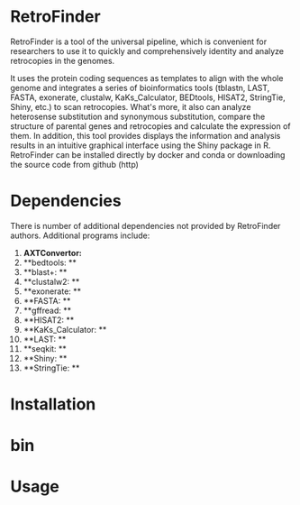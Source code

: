 # RetroFinder
RetroFinder is a tool of the universal pipeline, which is convenient for researchers to use it to quickly and comprehensively identity and analyze retrocopies in the genomes.

It uses the protein coding sequences as templates to align with the whole genome and integrates a series of bioinformatics tools (tblastn, LAST, FASTA, exonerate, clustalw, KaKs_Calculator, BEDtools, HISAT2, StringTie, Shiny, etc.) to scan retrocopies. What's more, it also can analyze heterosense substitution and synonymous substitution, compare the structure of parental genes and retrocopies and calculate the expression of them. In addition, this tool provides displays the information and analysis results in an intuitive graphical interface using the Shiny package in R. RetroFinder can be installed directly by docker and conda or downloading the source code from github (http)

# Dependencies
There is number of additional dependencies not provided by RetroFinder authors. Additional programs include:

1. **AXTConvertor:**
2. **bedtools: **
3. **blast+: **
4. **clustalw2: **
5. **exonerate: **
6. **FASTA: **
7. **gffread: **
8. **HISAT2: **
9. **KaKs_Calculator: **
10. **LAST: **
11. **seqkit: **
12. **Shiny: **
13. **StringTie: **

# Installation

# bin

# Usage
